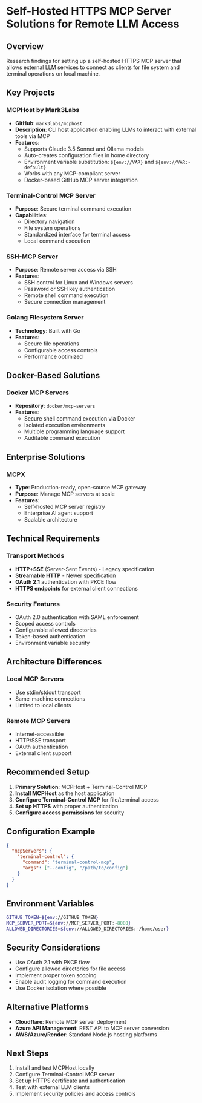 # Self-Hosted HTTPS MCP Server Solutions for Remote LLM Access

## Overview
Research findings for setting up a self-hosted HTTPS MCP server that allows external LLM services to connect as clients for file system and terminal operations on local machine.

## Key Projects

### MCPHost by Mark3Labs
- **GitHub**: `mark3labs/mcphost`
- **Description**: CLI host application enabling LLMs to interact with external tools via MCP
- **Features**:
  - Supports Claude 3.5 Sonnet and Ollama models
  - Auto-creates configuration files in home directory
  - Environment variable substitution: `${env://VAR}` and `${env://VAR:-default}`
  - Works with any MCP-compliant server
  - Docker-based GitHub MCP server integration

### Terminal-Control MCP Server
- **Purpose**: Secure terminal command execution
- **Capabilities**:
  - Directory navigation
  - File system operations
  - Standardized interface for terminal access
  - Local command execution

### SSH-MCP Server
- **Purpose**: Remote server access via SSH
- **Features**:
  - SSH control for Linux and Windows servers
  - Password or SSH key authentication
  - Remote shell command execution
  - Secure connection management

### Golang Filesystem Server
- **Technology**: Built with Go
- **Features**:
  - Secure file operations
  - Configurable access controls
  - Performance optimized

## Docker-Based Solutions

### Docker MCP Servers
- **Repository**: `docker/mcp-servers`
- **Features**:
  - Secure shell command execution via Docker
  - Isolated execution environments
  - Multiple programming language support
  - Auditable command execution

## Enterprise Solutions

### MCPX
- **Type**: Production-ready, open-source MCP gateway
- **Purpose**: Manage MCP servers at scale
- **Features**:
  - Self-hosted MCP server registry
  - Enterprise AI agent support
  - Scalable architecture

## Technical Requirements

### Transport Methods
- **HTTP+SSE** (Server-Sent Events) - Legacy specification
- **Streamable HTTP** - Newer specification
- **OAuth 2.1** authentication with PKCE flow
- **HTTPS endpoints** for external client connections

### Security Features
- OAuth 2.0 authentication with SAML enforcement
- Scoped access controls
- Configurable allowed directories
- Token-based authentication
- Environment variable security

## Architecture Differences

### Local MCP Servers
- Use stdin/stdout transport
- Same-machine connections
- Limited to local clients

### Remote MCP Servers
- Internet-accessible
- HTTP/SSE transport
- OAuth authentication
- External client support

## Recommended Setup

1. **Primary Solution**: MCPHost + Terminal-Control MCP
2. **Install MCPHost** as the host application
3. **Configure Terminal-Control MCP** for file/terminal access
4. **Set up HTTPS** with proper authentication
5. **Configure access permissions** for security

## Configuration Example
```json
{
  "mcpServers": {
    "terminal-control": {
      "command": "terminal-control-mcp",
      "args": ["--config", "/path/to/config"]
    }
  }
}
```

## Environment Variables
```bash
GITHUB_TOKEN=${env://GITHUB_TOKEN}
MCP_SERVER_PORT=${env://MCP_SERVER_PORT:-8080}
ALLOWED_DIRECTORIES=${env://ALLOWED_DIRECTORIES:-/home/user}
```

## Security Considerations
- Use OAuth 2.1 with PKCE flow
- Configure allowed directories for file access
- Implement proper token scoping
- Enable audit logging for command execution
- Use Docker isolation where possible

## Alternative Platforms
- **Cloudflare**: Remote MCP server deployment
- **Azure API Management**: REST API to MCP server conversion
- **AWS/Azure/Render**: Standard Node.js hosting platforms

## Next Steps
1. Install and test MCPHost locally
2. Configure Terminal-Control MCP server
3. Set up HTTPS certificate and authentication
4. Test with external LLM clients
5. Implement security policies and access controls